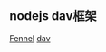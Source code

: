 ## nodejs dav框架
[Fennel](https://github.com/LordEidi/fennel)
[dav](https://github.com/lambdabaa/dav)